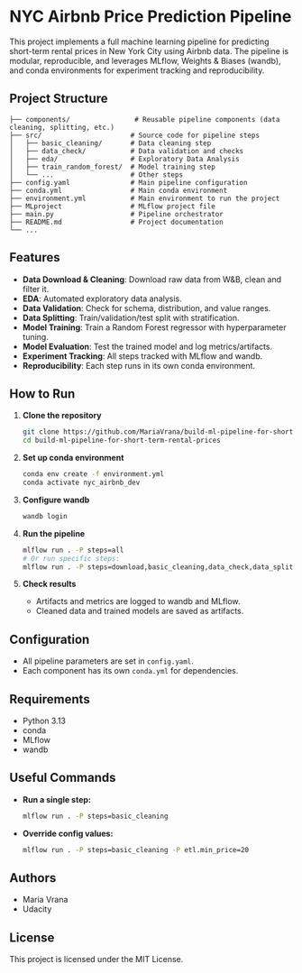 # NYC Airbnb Price Prediction Pipeline

This project implements a full machine learning pipeline for predicting short-term rental prices in New York City using Airbnb data. The pipeline is modular, reproducible, and leverages MLflow, Weights & Biases (wandb), and conda environments for experiment tracking and reproducibility.

## Project Structure

```
├── components/                # Reusable pipeline components (data cleaning, splitting, etc.)
├── src/                      # Source code for pipeline steps
│   ├── basic_cleaning/       # Data cleaning step
│   ├── data_check/           # Data validation and checks
│   ├── eda/                  # Exploratory Data Analysis
│   ├── train_random_forest/  # Model training step
│   └── ...                   # Other steps
├── config.yaml               # Main pipeline configuration
├── conda.yml                 # Main conda environment
├── environment.yml           # Main environment to run the project
├── MLproject                 # MLflow project file
├── main.py                   # Pipeline orchestrator
├── README.md                 # Project documentation
└── ...
```

## Features
- **Data Download & Cleaning**: Download raw data from W&B, clean and filter it.
- **EDA**: Automated exploratory data analysis.
- **Data Validation**: Check for schema, distribution, and value ranges.
- **Data Splitting**: Train/validation/test split with stratification.
- **Model Training**: Train a Random Forest regressor with hyperparameter tuning.
- **Model Evaluation**: Test the trained model and log metrics/artifacts.
- **Experiment Tracking**: All steps tracked with MLflow and wandb.
- **Reproducibility**: Each step runs in its own conda environment.

## How to Run

1. **Clone the repository**
   ```bash
   git clone https://github.com/MariaVrana/build-ml-pipeline-for-short-term-rental-prices.git
   cd build-ml-pipeline-for-short-term-rental-prices
   ```

2. **Set up conda environment**
   ```bash
   conda env create -f environment.yml
   conda activate nyc_airbnb_dev
   ```

3. **Configure wandb**
   ```bash
   wandb login
   ```

4. **Run the pipeline**
   ```bash
   mlflow run . -P steps=all
   # Or run specific steps:
   mlflow run . -P steps=download,basic_cleaning,data_check,data_split,train_random_forest
   ```

5. **Check results**
   - Artifacts and metrics are logged to wandb and MLflow.
   - Cleaned data and trained models are saved as artifacts.

## Configuration
- All pipeline parameters are set in `config.yaml`.
- Each component has its own `conda.yml` for dependencies.

## Requirements
- Python 3.13 
- conda
- MLflow
- wandb

## Useful Commands
- **Run a single step:**
  ```bash
  mlflow run . -P steps=basic_cleaning
  ```
- **Override config values:**
  ```bash
  mlflow run . -P steps=basic_cleaning -P etl.min_price=20
  ```

## Authors
- Maria Vrana
- Udacity

## License
This project is licensed under the MIT License.

